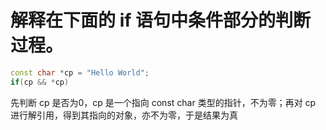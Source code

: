 # 解释在下面的 if 语句中条件部分的判断过程。
```c++
const char *cp = "Hello World";
if(cp && *cp)
```
先判断 cp 是否为0，cp 是一个指向 const char 类型的指针，不为零；再对 cp 进行解引用，得到其指向的对象，亦不为零，于是结果为真